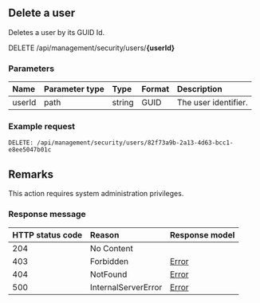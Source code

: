 ## Delete a user

Deletes a user by its GUID Id.

<span class="label label--delete">DELETE</span> /api/management/security/users/**{userId}**

### Parameters

| Name   | Parameter type | Type   | Format | Description          |
|:-------|:---------------|:-------|:-------|:---------------------|
| userId | path           | string | GUID   | The user identifier. |

### Example request

```http
DELETE: /api/management/security/users/82f73a9b-2a13-4d63-bcc1-e8ee5047b01c
```

## Remarks

This action requires system administration privileges.

### Response message

| HTTP status code | Reason              | Response model                   |
|:-----------------|:--------------------|:---------------------------------|
| 204              | No Content          |                                  |
| 403              | Forbidden           | [Error](/key-concepts/errors.md) |
| 404              | NotFound            | [Error](/key-concepts/errors.md) |
| 500              | InternalServerError | [Error](/key-concepts/errors.md) |
